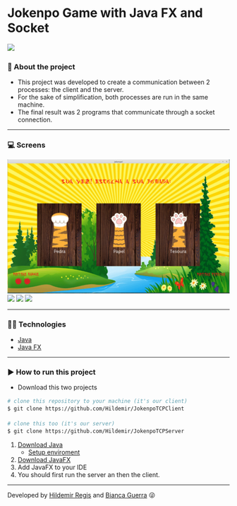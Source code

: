 # Jokenpo Game with Java FX and Socket

<img src= "src/ScreenGIFs/menu.gif">

### 📝 About the project
- This project was developed to create a communication between 2 processes: the client and the server.
- For the sake of simplification, both processes are run in the same machine.
- The final result was 2 programs that communicate through a socket connection.
---
### 💻 Screens
<img src= "src/ScreenGIFs/game.png">

<img src= "src/ScreenGIFs/waitingOpponent.gif">

<img src= "src/ScreenGIFs/winner.gif">

<img src= "src/ScreenGIFs/loser.gif">

---
### 👨‍💻 Technologies
- [Java](https://www.oracle.com/technetwork/pt/java/javase/downloads/index.html)
- [Java FX](https://openjfx.io/)
---
### ▶ How to run this project
- Download this two projects

```bash 
# clone this repository to your machine (it's our client)
$ git clone https://github.com/Hildemir/JokenpoTCPClient

# clone this too (it's our server)
$ git clone https://github.com/Hildemir/JokenpoTCPServer
```

1. [Download Java](https://www.oracle.com/technetwork/pt/java/javase/downloads/index.html)
    - [Setup enviroment](https://www.tutorialspoint.com/java/java_environment_setup.htm)
2.  [Download JavaFX](https://openjfx.io/)
3.  Add JavaFX to your IDE
4.  You should first run the server an then the client.
---
Developed by [Hildemir Regis](https://github.com/Hildemir) and [Bianca Guerra](https://github.com/biawar) 😜